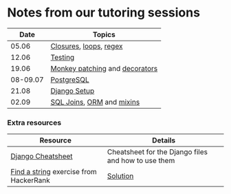 # Notes from our tutoring sessions

| Date | Topics |
| --- | --- |
| 05.06 | [Closures](closures_loops_regex/closures.md), [loops](closures_loops_regex/loops.md), [regex](closures_loops_regex/regex.md) |
| 12.06 | [Testing](testing/testing.md) |
| 19.06 | [Monkey patching](monkeypatch_decorators/monkey_patching.md) and [decorators](monkeypatch_decorators/decorators.md) |
| 08-09.07 | [PostgreSQL](SQL/SQL_notes.md) |
| 21.08 | [Django Setup](django_module/django_setup.md) |
| 02.09 | [SQL Joins](SQL/joins.md), [ORM](django/orm.md) and [mixins](django/mixins.md) |

### Extra resources

|Resource | Details |
| --- | --- |
| [Django Cheatsheet](django/django_cheatsheet.md) | Cheatsheet for the Django files and how to use them |
| [Find a string](https://www.hackerrank.com/challenges/find-a-string/problem) exercise from HackerRank | [Solution](https://github.com/fbw-p24-e01-assignments/tutoring/blob/main/extra_exercises/solution_find_a_string.py) |
